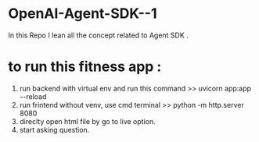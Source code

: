 # OpenAI-Agent-SDK--1
In this Repo I lean all the concept related to Agent SDK .

# to run this fitness app :
1. run backend with virtual env and run this command >> uvicorn app:app --reload
2. run frintend without venv, use cmd terminal >> python -m http.server 8080
3. direclty open html file by go to live option.
4. start asking question.



